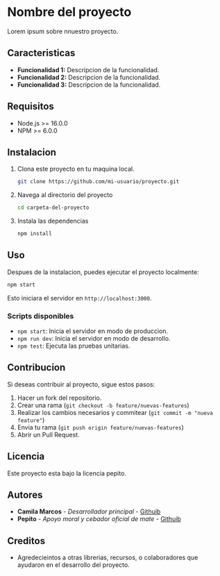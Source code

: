 # Nombre del proyecto

Lorem ipsum sobre nnuestro proyecto.

## Caracteristicas

- **Funcionalidad 1:** Descripcion de la funcionalidad.
- **Funcionalidad 2:** Descripcion de la funcionalidad.
- **Funcionalidad 3:** Descripcion de la funcionalidad.

## Requisitos

- Node.js >= 16.0.0
- NPM >= 6.0.0

## Instalacion

1. Clona este proyecto en tu maquina local.

    ```bash
    git clone https://github.com/mi-usuario/proyecto.git
    ```

2. Navega al directorio del proyecto

    ```bash
    cd carpeta-del-proyecto
    ```

3. Instala las dependencias

    ```bash
    npm install
    ```

## Uso

Despues de la instalacion, puedes ejecutar el proyecto localmente:

```bash
npm start
 ```

 Esto iniciara el servidor en `http://localhost:3000`.

 ### Scripts disponibles

- `npm start`: Inicia el servidor en modo de produccion.
- `npm run dev`: Inicia el servidor en modo de desarrollo.
- `npm test`: Ejecuta las pruebas unitarias.

## Contribucion

Si deseas contribuir al proyecto, sigue estos pasos:
 1. Hacer un fork del repositorio.
 2. Crear una rama (`git checkout -b feature/nuevas-features`)
 3. Realizar los cambios necesarios y commitear (`git commit -m "nueva feature"`)
 4. Envia tu rama (`git push origin feature/nuevas-features`)
 5. Abrir un Pull Request.

 ## Licencia

 Este proyecto esta bajo la licencia pepito. 


 ## Autores

 - **Camila Marcos** - *Desarrollador principal* - [Githuib](www.giothuib.com/yo)
  - **Pepito** - *Apoyo moral y cebador oficial de mate* - [Githuib](www.giothuib.com/pepito)

## Creditos

- Agredecieintos a otras librerias, recursos, o colaboradores que ayudaron en el desarrollo del proyecto.
